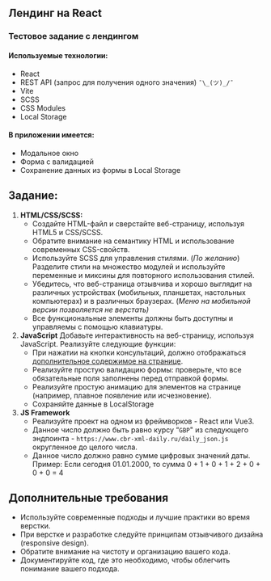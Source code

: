 ## Лендинг на React
### Тестовое задание с лендингом

#### Используемые технологии:
- React
- REST API (запрос для получения одного значения) `¯\_(ツ)_/¯`
- Vite
- SCSS
- CSS Modules
- Local Storage

#### В приложении имеется:
- Модальное окно
- Форма с валидацией
- Сохранение данных из формы в Local Storage

## Задание: 

1. **HTML/CSS/SCSS:**
    - Создайте HTML-файл и сверстайте веб-страницу, используя HTML5 и CSS/SCSS.
    - Обратите внимание на семантику HTML и использование современных CSS-свойств.
    - Используйте SCSS для управления стилями. (*По желанию*) Разделите стили на множество модулей и используйте переменные и миксины для повторного использования стилей.
    - Убедитесь, что веб-страница отзывчива и хорошо выглядит на различных устройствах (мобильных, планшетах, настольных компьютерах) и в различных браузерах. (*Меню на мобильной версии позволяется не верстать)*
    - Все функциональные элементы должны быть доступны и управляемы с помощью клавиатуры.
2. **JavaScript**
Добавьте интерактивность на веб-страницу, используя JavaScript. Реализуйте следующие функции:
    - При нажатии на кнопки консультаций, должно отображаться [дополнительное содержимое на странице](https://www.figma.com/proto/qfiqED1O0plme0qo6TBHyB/%D1%82%D0%B5%D1%81%D1%82%D0%BE%D0%B2%D1%8B%D0%B9?page-id=91%3A3537&type=design&node-id=91-3805&viewport=142%2C603%2C0.17&t=QljoSWhVHfICtwUU-1&scaling=min-zoom&starting-point-node-id=91%3A3805&mode=design).
    - Реализуйте простую валидацию формы: проверьте, что все обязательные поля заполнены перед отправкой формы.
    - Реализуйте простую анимацию для элементов на странице (например, плавное появление или исчезновение).
    - Сохраняйте данные в LocalStorage
3. **JS Framework**
    - Реализуйте проект на одном из фреймворков - React или Vue3.
    - Данное число должно быть равно курсу “`GBP`" из следующего эндпоинта - `https://www.cbr-xml-daily.ru/daily_json.js` округленное до целого числа.
    - Данное число должно равно сумме цифровых значений даты. Пример: Если сегодня 01.01.2000, то сумма 0 + 1 + 0 + 1 + 2 + 0 + 0 + 0 = 4
## Дополнительные требования

- Используйте современные подходы и лучшие практики во время верстки.
- При верстке и разработке следуйте принципам отзывчивого дизайна (responsive design).
- Обратите внимание на чистоту и организацию вашего кода.
- Документируйте код, где это необходимо, чтобы облегчить понимание вашего подхода.




